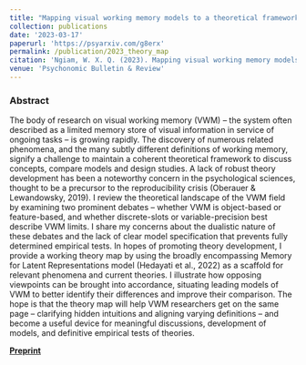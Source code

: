 ```yaml
---
title: "Mapping visual working memory models to a theoretical framework"
collection: publications
date: '2023-03-17'
paperurl: 'https://psyarxiv.com/g8erx'
permalink: /publication/2023_theory_map
citation: 'Ngiam, W. X. Q. (2023). Mapping visual working memory models to a theoretical framework. https://doi.org/10.31234/osf.io/g8erx'
venue: 'Psychonomic Bulletin & Review'
---
```

### Abstract
The body of research on visual working memory (VWM) – the system often described as a limited memory store of visual information in service of ongoing tasks – is growing rapidly. The discovery of numerous related phenomena, and the many subtly different definitions of working memory, signify a challenge to maintain a coherent theoretical framework to discuss concepts, compare models and design studies. A lack of robust theory development has been a noteworthy concern in the psychological sciences, thought to be a precursor to the reproducibility crisis (Oberauer & Lewandowsky, 2019). I review the theoretical landscape of the VWM field by examining two prominent debates – whether VWM is object-based or feature-based, and whether discrete-slots or variable-precision best describe VWM limits. I share my concerns about the dualistic nature of these debates and the lack of clear model specification that prevents fully determined empirical tests. In hopes of promoting theory development, I provide a working theory map by using the broadly encompassing Memory for Latent Representations model (Hedayati et al., 2022) as a scaffold for relevant phenomena and current theories. I illustrate how opposing viewpoints can be brought into accordance, situating leading models of VWM to better identify their differences and improve their comparison. The hope is that the theory map will help VWM researchers get on the same page – clarifying hidden intuitions and aligning varying definitions – and become a useful device for meaningful discussions, development of models, and definitive empirical tests of theories.

**[Preprint](https://psyarxiv.com/g8erx)**